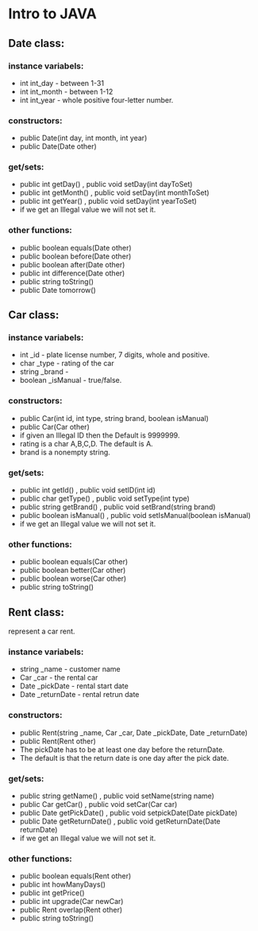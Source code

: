 # Intro to JAVA

## Date class:
### instance variabels:
* int int_day - between 1-31
* int int_month - between 1-12
* int int_year - whole positive four-letter number.
### constructors:
* public Date(int day, int month, int year)
* public Date(Date other)
### get/sets:
* public int getDay() , public void setDay(int dayToSet)
* public int getMonth() , public void setDay(int monthToSet)
* public int getYear() , public void setDay(int yearToSet)
* if we get an Illegal value we will not set it.
### other functions:
* public boolean equals(Date other)
* public boolean before(Date other)
* public boolean after(Date other)
* public int difference(Date other)
* public string toString()
* public Date tomorrow()

## Car class:
### instance variabels:
* int _id - plate license number, 7 digits, whole and positive.
* char _type - rating of the car
* string _brand - 
* boolean _isManual - true/false.
### constructors:
* public Car(int id, int type, string brand, boolean isManual)
* public Car(Car other)
* if given an Illegal ID then the Default is 9999999.
* rating is a char A,B,C,D. The default is A.
* brand is a nonempty string.
### get/sets:
* public int getId() , public void setID(int id)
* public char getType() , public void setType(int type)
* public string getBrand() , public void setBrand(string brand)
* public boolean isManual() , public void setIsManual(boolean isManual)
* if we get an Illegal value we will not set it.
### other functions:
* public boolean equals(Car other)
* public boolean better(Car other)
* public boolean worse(Car other)
* public string toString()


## Rent class:
represent a car rent.
### instance variabels:
* string _name - customer name
* Car _car - the rental car
* Date _pickDate - rental start date
* Date _returnDate - rental retrun date
### constructors:
* public Rent(string _name, Car _car, Date _pickDate, Date _returnDate)
* public Rent(Rent other)
* The pickDate has to be at least one day before the returnDate.
* The default is that the return date is one day after the pick date.
### get/sets:
* public string getName() , public void setName(string name)
* public Car getCar() , public void setCar(Car car)
* public Date getPickDate() , public void setpickDate(Date pickDate)
* public Date getReturnDate() , public void getReturnDate(Date returnDate)
* if we get an Illegal value we will not set it.
### other functions:
* public boolean equals(Rent other)
* public int howManyDays()
* public int getPrice()
* public int upgrade(Car newCar)
* public Rent overlap(Rent other)
* public string toString()

